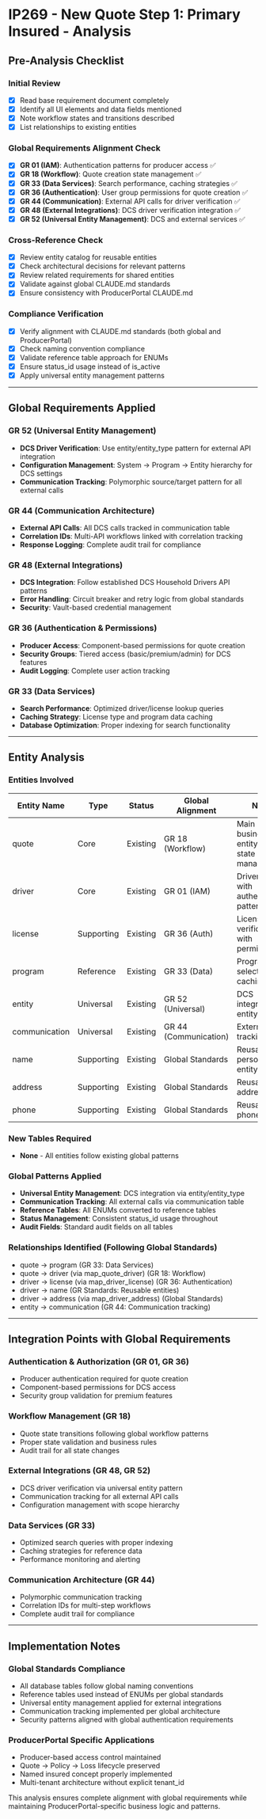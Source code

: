 # IP269 - New Quote Step 1: Primary Insured - Analysis

## Pre-Analysis Checklist

### Initial Review
- [x] Read base requirement document completely
- [x] Identify all UI elements and data fields mentioned
- [x] Note workflow states and transitions described
- [x] List relationships to existing entities

### Global Requirements Alignment Check
- [x] **GR 01 (IAM)**: Authentication patterns for producer access ✅
- [x] **GR 18 (Workflow)**: Quote creation state management ✅
- [x] **GR 33 (Data Services)**: Search performance, caching strategies ✅
- [x] **GR 36 (Authentication)**: User group permissions for quote creation ✅
- [x] **GR 44 (Communication)**: External API calls for driver verification ✅
- [x] **GR 48 (External Integrations)**: DCS driver verification integration ✅
- [x] **GR 52 (Universal Entity Management)**: DCS and external services ✅

### Cross-Reference Check
- [x] Review entity catalog for reusable entities
- [x] Check architectural decisions for relevant patterns
- [x] Review related requirements for shared entities
- [x] Validate against global CLAUDE.md standards
- [x] Ensure consistency with ProducerPortal CLAUDE.md

### Compliance Verification
- [x] Verify alignment with CLAUDE.md standards (both global and ProducerPortal)
- [x] Check naming convention compliance
- [x] Validate reference table approach for ENUMs
- [x] Ensure status_id usage instead of is_active
- [x] Apply universal entity management patterns

---

## Global Requirements Applied

### GR 52 (Universal Entity Management)
- **DCS Driver Verification**: Use entity/entity_type pattern for external API integration
- **Configuration Management**: System → Program → Entity hierarchy for DCS settings
- **Communication Tracking**: Polymorphic source/target pattern for all external calls

### GR 44 (Communication Architecture)
- **External API Calls**: All DCS calls tracked in communication table
- **Correlation IDs**: Multi-API workflows linked with correlation tracking
- **Response Logging**: Complete audit trail for compliance

### GR 48 (External Integrations)
- **DCS Integration**: Follow established DCS Household Drivers API patterns
- **Error Handling**: Circuit breaker and retry logic from global standards
- **Security**: Vault-based credential management

### GR 36 (Authentication & Permissions)
- **Producer Access**: Component-based permissions for quote creation
- **Security Groups**: Tiered access (basic/premium/admin) for DCS features
- **Audit Logging**: Complete user action tracking

### GR 33 (Data Services)
- **Search Performance**: Optimized driver/license lookup queries
- **Caching Strategy**: License type and program data caching
- **Database Optimization**: Proper indexing for search functionality

---

## Entity Analysis

### Entities Involved
| Entity Name | Type | Status | Global Alignment | Notes |
|-------------|------|--------|------------------|--------|
| quote | Core | Existing | GR 18 (Workflow) | Main business entity with state management |
| driver | Core | Existing | GR 01 (IAM) | Driver identity with authentication patterns |
| license | Supporting | Existing | GR 36 (Auth) | License verification with permissions |
| program | Reference | Existing | GR 33 (Data) | Program selection with caching |
| entity | Universal | Existing | GR 52 (Universal) | DCS integration entity |
| communication | Universal | Existing | GR 44 (Communication) | External API tracking |
| name | Supporting | Existing | Global Standards | Reusable person name entity |
| address | Supporting | Existing | Global Standards | Reusable address entity |
| phone | Supporting | Existing | Global Standards | Reusable phone entity |

### New Tables Required
- **None** - All entities follow existing global patterns

### Global Patterns Applied
- **Universal Entity Management**: DCS integration via entity/entity_type
- **Communication Tracking**: All external calls via communication table
- **Reference Tables**: All ENUMs converted to reference tables
- **Status Management**: Consistent status_id usage throughout
- **Audit Fields**: Standard audit fields on all tables

### Relationships Identified (Following Global Standards)
- quote → program (GR 33: Data Services)
- quote → driver (via map_quote_driver) (GR 18: Workflow)
- driver → license (via map_driver_license) (GR 36: Authentication)
- driver → name (GR Standards: Reusable entities)
- driver → address (via map_driver_address) (Global Standards)
- entity → communication (GR 44: Communication tracking)

---

## Integration Points with Global Requirements

### Authentication & Authorization (GR 01, GR 36)
- Producer authentication required for quote creation
- Component-based permissions for DCS access
- Security group validation for premium features

### Workflow Management (GR 18)
- Quote state transitions following global workflow patterns
- Proper state validation and business rules
- Audit trail for all state changes

### External Integrations (GR 48, GR 52)
- DCS driver verification via universal entity pattern
- Communication tracking for all external API calls
- Configuration management with scope hierarchy

### Data Services (GR 33)
- Optimized search queries with proper indexing
- Caching strategies for reference data
- Performance monitoring and alerting

### Communication Architecture (GR 44)
- Polymorphic communication tracking
- Correlation IDs for multi-step workflows
- Complete audit trail for compliance

---

## Implementation Notes

### Global Standards Compliance
- All database tables follow global naming conventions
- Reference tables used instead of ENUMs per global standards
- Universal entity management applied for external integrations
- Communication tracking implemented per global architecture
- Security patterns aligned with global authentication requirements

### ProducerPortal Specific Applications
- Producer-based access control maintained
- Quote → Policy → Loss lifecycle preserved
- Named insured concept properly implemented
- Multi-tenant architecture without explicit tenant_id

This analysis ensures complete alignment with global requirements while maintaining ProducerPortal-specific business logic and patterns.